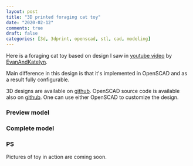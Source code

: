 ```yaml
---
layout: post
title: "3D printed foraging cat toy"
date: "2020-02-12"
comments: true
draft: false
categories: [3d, 3dprint, openscad, stl, cad, modeling]
---
```


Here is a foraging cat toy based on design I saw in [youtube video](https://www.youtube.com/watch?v=Su1XqO96X2Y) by [EvanAndKatelyn](https://www.youtube.com/channel/UCUuMYw2l2UeWyTGYixYfRCA).

<!--more-->

Main difference in this design is that it's implemented in OpenSCAD and as a result fully configurable.

3D designs are available on [github](https://github.com/Gonzih/scad-library/blob/master/stl/foraging_cat_toy.stl).
OpenSCAD source code is available also on [github](https://github.com/Gonzih/scad-library/blob/master/foraging_cat_toy.scad).
One can use either OpenSCAD to customize the design.

### Preview model
<script src="https://embed.github.com/view/3d/Gonzih/scad-library/master/stl/foraging_cat_toy_preview.stl"></script>

### Complete model
<script src="https://embed.github.com/view/3d/Gonzih/scad-library/master/stl/foraging_cat_toy.stl"></script>

### PS
Pictures of toy in action are coming soon.
